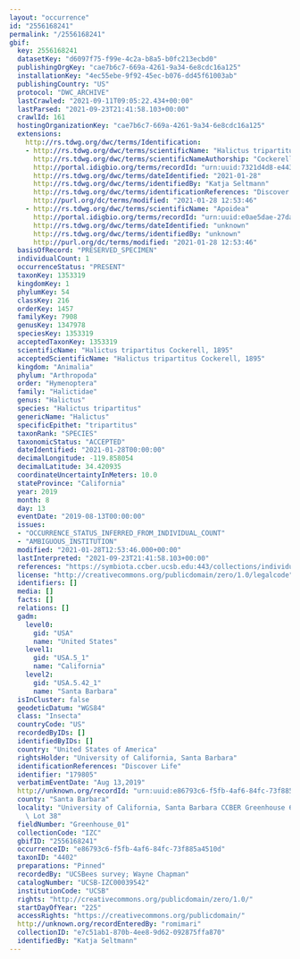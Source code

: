 ```yaml
---
layout: "occurrence"
id: "2556168241"
permalink: "/2556168241"
gbif:
  key: 2556168241
  datasetKey: "d6097f75-f99e-4c2a-b8a5-b0fc213ecbd0"
  publishingOrgKey: "cae7b6c7-669a-4261-9a34-6e8cdc16a125"
  installationKey: "4ec55ebe-9f92-45ec-b076-dd45f61003ab"
  publishingCountry: "US"
  protocol: "DWC_ARCHIVE"
  lastCrawled: "2021-09-11T09:05:22.434+00:00"
  lastParsed: "2021-09-23T21:41:58.103+00:00"
  crawlId: 161
  hostingOrganizationKey: "cae7b6c7-669a-4261-9a34-6e8cdc16a125"
  extensions:
    http://rs.tdwg.org/dwc/terms/Identification:
    - http://rs.tdwg.org/dwc/terms/scientificName: "Halictus tripartitus"
      http://rs.tdwg.org/dwc/terms/scientificNameAuthorship: "Cockerell, 1895"
      http://portal.idigbio.org/terms/recordId: "urn:uuid:7321d4d8-e443-4576-9854-106fd1a7f08c"
      http://rs.tdwg.org/dwc/terms/dateIdentified: "2021-01-28"
      http://rs.tdwg.org/dwc/terms/identifiedBy: "Katja Seltmann"
      http://rs.tdwg.org/dwc/terms/identificationReferences: "Discover Life"
      http://purl.org/dc/terms/modified: "2021-01-28 12:53:46"
    - http://rs.tdwg.org/dwc/terms/scientificName: "Apoidea"
      http://portal.idigbio.org/terms/recordId: "urn:uuid:e0ae5dae-27da-48b1-a01b-a5a8ab648876"
      http://rs.tdwg.org/dwc/terms/dateIdentified: "unknown"
      http://rs.tdwg.org/dwc/terms/identifiedBy: "unknown"
      http://purl.org/dc/terms/modified: "2021-01-28 12:53:46"
  basisOfRecord: "PRESERVED_SPECIMEN"
  individualCount: 1
  occurrenceStatus: "PRESENT"
  taxonKey: 1353319
  kingdomKey: 1
  phylumKey: 54
  classKey: 216
  orderKey: 1457
  familyKey: 7908
  genusKey: 1347978
  speciesKey: 1353319
  acceptedTaxonKey: 1353319
  scientificName: "Halictus tripartitus Cockerell, 1895"
  acceptedScientificName: "Halictus tripartitus Cockerell, 1895"
  kingdom: "Animalia"
  phylum: "Arthropoda"
  order: "Hymenoptera"
  family: "Halictidae"
  genus: "Halictus"
  species: "Halictus tripartitus"
  genericName: "Halictus"
  specificEpithet: "tripartitus"
  taxonRank: "SPECIES"
  taxonomicStatus: "ACCEPTED"
  dateIdentified: "2021-01-28T00:00:00"
  decimalLongitude: -119.858054
  decimalLatitude: 34.420935
  coordinateUncertaintyInMeters: 10.0
  stateProvince: "California"
  year: 2019
  month: 8
  day: 13
  eventDate: "2019-08-13T00:00:00"
  issues:
  - "OCCURRENCE_STATUS_INFERRED_FROM_INDIVIDUAL_COUNT"
  - "AMBIGUOUS_INSTITUTION"
  modified: "2021-01-28T12:53:46.000+00:00"
  lastInterpreted: "2021-09-23T21:41:58.103+00:00"
  references: "https://symbiota.ccber.ucsb.edu:443/collections/individual/index.php?occid=179805"
  license: "http://creativecommons.org/publicdomain/zero/1.0/legalcode"
  identifiers: []
  media: []
  facts: []
  relations: []
  gadm:
    level0:
      gid: "USA"
      name: "United States"
    level1:
      gid: "USA.5_1"
      name: "California"
    level2:
      gid: "USA.5.42_1"
      name: "Santa Barbara"
  isInCluster: false
  geodeticDatum: "WGS84"
  class: "Insecta"
  countryCode: "US"
  recordedByIDs: []
  identifiedByIDs: []
  country: "United States of America"
  rightsHolder: "University of California, Santa Barbara"
  identificationReferences: "Discover Life"
  identifier: "179805"
  verbatimEventDate: "Aug 13,2019"
  http://unknown.org/recordId: "urn:uuid:e86793c6-f5fb-4af6-84fc-73f885a4510d"
  county: "Santa Barbara"
  locality: "University of California, Santa Barbara CCBER Greenhouse 61M NW Parking\
    \ Lot 38"
  fieldNumber: "Greenhouse_01"
  collectionCode: "IZC"
  gbifID: "2556168241"
  occurrenceID: "e86793c6-f5fb-4af6-84fc-73f885a4510d"
  taxonID: "4402"
  preparations: "Pinned"
  recordedBy: "UCSBees survey; Wayne Chapman"
  catalogNumber: "UCSB-IZC00039542"
  institutionCode: "UCSB"
  rights: "http://creativecommons.org/publicdomain/zero/1.0/"
  startDayOfYear: "225"
  accessRights: "https://creativecommons.org/publicdomain/"
  http://unknown.org/recordEnteredBy: "romimari"
  collectionID: "e7c51ab1-870b-4ee8-9d62-092875ffa870"
  identifiedBy: "Katja Seltmann"
---
```


